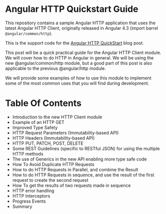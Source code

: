 # Angular HTTP Quickstart Guide

This repository contains a sample Angular HTTP application that uses the latest Angular HTTP Client, originally released in Angular 4.3 (import barrel `@angular/common/http`).

This is the support code for the [Angular HTTP QuickStart](http://blog.angular-university.io/angular-http) blog post.

This post will be a quick practical guide for the Angular HTTP Client module. We will cover how to do HTTP in Angular in general. We will be using the new @angular/common/http module, but a good part of this post is also applicable to the previous @angular/http module.

We will provide some examples of how to use this module to implement some of the most common uses that you will find during development.

# Table Of Contents
- Introduction to the new HTTP Client module
- Example of an HTTP GET
- Improved Type Safety
- HTTP Request Parameters (Immutability-based API)
- HTTP Headers (Immutability-based API)
- HTTP PUT, PATCH, POST, DELETE
- Some REST Guidelines (specific to RESTful JSON) for using the multiple HTTP methods
- The use of Generics in the new API enabling more type safe code
- How To Avoid Duplicate HTTP Requests
- How to do HTTP Requests in Parallel, and combine the Result
- How to do HTTP Requests in sequence, and use the result of the first request to create the second request
- How To get the results of two requests made in sequence
- HTTP error handling
- HTTP Interceptors
- Progress Events
- Summary
